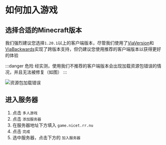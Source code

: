 # 如何加入游戏

## 选择合适的Minecraft版本

我们强烈建议您选择```1.20.1```以上的客户端版本，尽管我们使用了[ViaVersion](https://www.spigotmc.org/resources/viaversion.19254/)和[ViaBackwards](https://www.spigotmc.org/resources/viabackwards.27448/)实现了跨版本支持，但仍建议您使用推荐的客户端版本以获得更好的体验

:::danger 危险
经实测，使用我们不推荐的客户端版本会出现加载资源包错误的情况，并且无法被修复（如图）
:::

![资源包加载错误](https://www.helloimg.com/i/2024/10/04/66ffed2a205f3.png)

## 进入服务器

1. 点击 ```多人游戏```
1. 点击 ```添加服务器```
1. 在服务器地址下方填入 ```game.nicet.rr.nu```
1. 点击 ```完成```
1. 选中服务器，点击下方的 ```加入服务器```
